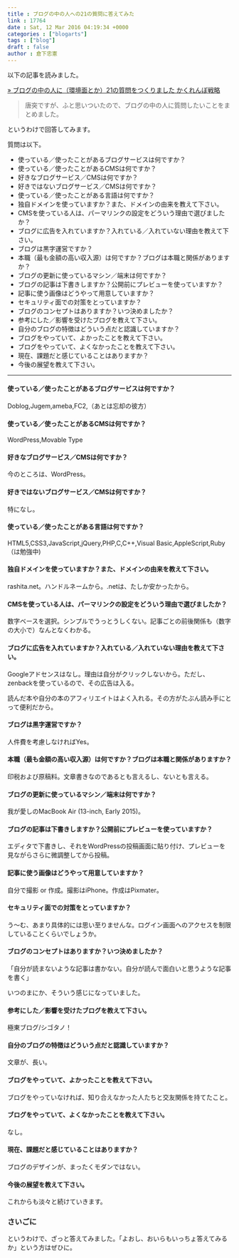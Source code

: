 ```yaml
---
title : ブログの中の人への21の質問に答えてみた
link : 17764
date : Sat, 12 Mar 2016 04:19:34 +0000
categories : ["blogarts"]
tags : ["blog"]
draft : false
author : 倉下忠憲
---
```


以下の記事を読みました。

<a href="http://tolitorey.com/archives/7120">» ブログの中の人に（環境面とか）21の質問をつくりました かくれんぼ戦略</a>

<blockquote>唐突ですが、ふと思いついたので、ブログの中の人に質問したいことをまとめました。</blockquote>

というわけで回答してみます。

質問は以下。

<ul>
<li>    使っている／使ったことがあるブログサービスは何ですか？</li>
<li>    使っている／使ったことがあるCMSは何ですか？</li>
<li>    好きなブログサービス／CMSは何ですか？</li>
<li>    好きではないブログサービス／CMSは何ですか？</li>
<li>    使っている／使ったことがある言語は何ですか？</li>
<li>    独自ドメインを使っていますか？また、ドメインの由来を教えて下さい。</li>
<li>    CMSを使っている人は、パーマリンクの設定をどういう理由で選びましたか？</li>
<li>    ブログに広告を入れていますか？入れている／入れていない理由を教えて下さい。</li>
<li>    ブログは黒字運営ですか？</li>
<li>    本職（最も金額の高い収入源）は何ですか？ブログは本職と関係がありますか？</li>
<li>    ブログの更新に使っているマシン／端末は何ですか？</li>
<li>    ブログの記事は下書きしますか？公開前にプレビューを使っていますか？</li>
<li>    記事に使う画像はどうやって用意していますか？</li>
<li>    セキュリティ面での対策をとっていますか？</li>
<li>    ブログのコンセプトはありますか？いつ決めましたか？</li>
<li>    参考にした／影響を受けたブログを教えて下さい。</li>
<li>    自分のブログの特徴はどういう点だと認識していますか？</li>
<li>    ブログをやっていて、よかったことを教えて下さい。</li>
<li>    ブログをやっていて、よくなかったことを教えて下さい。</li>
<li>    現在、課題だと感じていることはありますか？</li>
<li>    今後の展望を教えて下さい。</li>
</ul>

<hr />

<h4>    使っている／使ったことがあるブログサービスは何ですか？</h4>

Doblog,Jugem,ameba,FC2,（あとは忘却の彼方）

<h4>    使っている／使ったことがあるCMSは何ですか？</h4>

WordPress,Movable Type

<h4>    好きなブログサービス／CMSは何ですか？</h4>

今のところは、WordPress。

<h4>    好きではないブログサービス／CMSは何ですか？</h4>

特になし。

<h4>    使っている／使ったことがある言語は何ですか？</h4>

HTML5,CSS3,JavaScript,jQuery,PHP,C,C++,Visual Basic,AppleScript,Ruby（は勉強中)

<h4>    独自ドメインを使っていますか？また、ドメインの由来を教えて下さい。</h4>

rashita.net。ハンドルネームから。.netは、たしか安かったから。

<h4>    CMSを使っている人は、パーマリンクの設定をどういう理由で選びましたか？</h4>

数字ベースを選択。シンプルでうっとうしくない。記事ごとの前後関係も（数字の大小で）なんとなくわかる。

<h4>    ブログに広告を入れていますか？入れている／入れていない理由を教えて下さい。</h4>

Googleアドセンスはなし。理由は自分がクリックしないから。ただし、zenbackを使っているので、その広告は入る。

読んだ本や自分の本のアフィリエイトはよく入れる。その方がたぶん読み手にとって便利だから。

<h4>    ブログは黒字運営ですか？</h4>

人件費を考慮しなければYes。

<h4>    本職（最も金額の高い収入源）は何ですか？ブログは本職と関係がありますか？</h4>

印税および原稿料。文章書きなのであるとも言えるし、ないとも言える。

<h4>    ブログの更新に使っているマシン／端末は何ですか？</h4>

我が愛しのMacBook Air (13-inch, Early 2015)。

<h4>    ブログの記事は下書きしますか？公開前にプレビューを使っていますか？</h4>

エディタで下書きし、それをWordPressの投稿画面に貼り付け、プレビューを見ながらさらに微調整してから投稿。

<h4>    記事に使う画像はどうやって用意していますか？</h4>

自分で撮影 or 作成。撮影はiPhone。作成はPixmater。

<h4>    セキュリティ面での対策をとっていますか？</h4>

う〜む、あまり具体的には思い至りませんな。ログイン画面へのアクセスを制限していることくらいでしょうか。

<h4>    ブログのコンセプトはありますか？いつ決めましたか？</h4>

「自分が読まないような記事は書かない。自分が読んで面白いと思うような記事を書く」

いつのまにか、そういう感じになっていました。

<h4>    参考にした／影響を受けたブログを教えて下さい。</h4>

極東ブログ/シゴタノ！

<h4>    自分のブログの特徴はどういう点だと認識していますか？</h4>

文章が、長い。

<h4>    ブログをやっていて、よかったことを教えて下さい。</h4>

ブログをやっていなければ、知り合えなかった人たちと交友関係を持てたこと。

<h4>    ブログをやっていて、よくなかったことを教えて下さい。</h4>

なし。

<h4>    現在、課題だと感じていることはありますか？</h4>

ブログのデザインが、まったくモダンではない。

<h4>    今後の展望を教えて下さい。</h4>

これからも淡々と続けていきます。

<H3>さいごに</H3>

というわけで、ざっと答えてみました。「よおし、おいらもいっちょ答えてみるか」という方はぜひに。